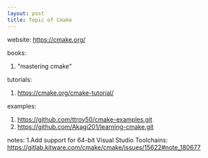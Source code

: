 ```yaml
---
layout: post
title: Topic of Cmake
---
```


website:
https://cmake.org/

books:
1. "mastering cmake"

tutorials:
1. https://cmake.org/cmake-tutorial/

examples:
1. https://github.com/ttroy50/cmake-examples.git
2. https://github.com/Akagi201/learning-cmake.git


notes:
1.Add support for 64-bit Visual Studio Toolchains: https://gitlab.kitware.com/cmake/cmake/issues/15622#note_180677

